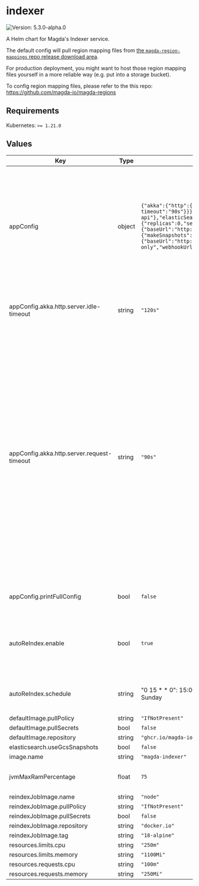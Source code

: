 # indexer

![Version: 5.3.0-alpha.0](https://img.shields.io/badge/Version-5.3.0--alpha.0-informational?style=flat-square)

A Helm chart for Magda's Indexer service.

The default config will pull region mapping files from [the `magda-region-mappings` repo release download area](https://github.com/magda-io/magda-regions/releases).

For production deployment, you might want to host those region mapping files yourself in a more reliable way (e.g. put into a storage bucket).

To config region mapping files, please refer to the this repo: https://github.com/magda-io/magda-regions

## Requirements

Kubernetes: `>= 1.21.0`

## Values

| Key | Type | Default | Description |
|-----|------|---------|-------------|
| appConfig | object | `{"akka":{"http":{"server":{"idle-timeout":"120s","request-timeout":"90s"}}},"authApi":{"baseUrl":"http://authorization-api"},"elasticSearch":{"replicas":0,"serverUrl":"http://opensearch:9200","shards":1},"embeddingApi":{"baseUrl":"http://magda-embedding-api"},"http":{"port":6103},"indexer":{"makeSnapshots":false,"readSnapshots":false},"printFullConfig":false,"registry":{"baseUrl":"http://registry-api","readOnlyBaseUrl":"http://registry-api-read-only","webhookUrl":"http://indexer/v0/registry-hook"}}` | application config. Allow to configure any application config fields. For all available configuration fields and their default values, please refer to [application.conf](https://github.com/magda-io/magda/blob/main/magda-indexer/src/main/resources/application.conf) and [common.conf](https://github.com/magda-io/magda/blob/main/magda-scala-common/src/main/resources/common.conf) (e.g. for Hybrid search related config) This config field is available since v2.2.5 Previous versions' obsolete are still supported for backward compatible reason |
| appConfig.akka.http.server.idle-timeout | string | `"120s"` | The time after which an idle connection will be automatically closed. Set to `infinite` to completely disable idle connection timeouts. |
| appConfig.akka.http.server.request-timeout | string | `"90s"` | Defines the default time period within which the application has to produce an HttpResponse for any given HttpRequest it received. The timeout begins to run when the *end* of the request has been received, so even potentially long uploads can have a short timeout. Set to `infinite` to completely disable request timeout checking.  Make sure this timeout is smaller than the idle-timeout, otherwise, the idle-timeout will kick in first and reset the TCP connection without a response.  If this setting is not `infinite` the HTTP server layer attaches a `Timeout-Access` header to the request, which enables programmatic customization of the timeout period and timeout response for each request individually. |
| appConfig.printFullConfig | bool | `false` | whether print out full config data at application starting up for debug purpose only |
| autoReIndex.enable | bool | `true` | Whether turn on the cronjob to trigger reindex. `publisher` & `format` indices might contains obsolete records which require the triming / reindex process to be removed. |
| autoReIndex.schedule | string | "0 15 * * 0": 15:00PM UTC timezone (1:00AM in AEST Sydney timezone) on every Sunday | auto reindex cronjob schedule string. specified using unix-cron format (in UTC timezone by default). |
| defaultImage.pullPolicy | string | `"IfNotPresent"` |  |
| defaultImage.pullSecrets | bool | `false` |  |
| defaultImage.repository | string | `"ghcr.io/magda-io"` |  |
| elasticsearch.useGcsSnapshots | bool | `false` |  |
| image.name | string | `"magda-indexer"` |  |
| jvmMaxRamPercentage | float | `75` | JVM max allowed heap memory percentage based on `resources.limits.memory` |
| reindexJobImage.name | string | `"node"` |  |
| reindexJobImage.pullPolicy | string | `"IfNotPresent"` |  |
| reindexJobImage.pullSecrets | bool | `false` |  |
| reindexJobImage.repository | string | `"docker.io"` |  |
| reindexJobImage.tag | string | `"18-alpine"` |  |
| resources.limits.cpu | string | `"250m"` |  |
| resources.limits.memory | string | `"1100Mi"` |  |
| resources.requests.cpu | string | `"100m"` |  |
| resources.requests.memory | string | `"250Mi"` |  |
